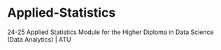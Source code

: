 # Applied-Statistics
24-25 Applied Statistics Module for the Higher Diploma in Data Science (Data Analytics) | ATU
